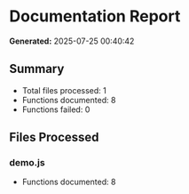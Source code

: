 # Documentation Report

**Generated:** 2025-07-25 00:40:42

## Summary

- Total files processed: 1
- Functions documented: 8
- Functions failed: 0

## Files Processed

### demo.js
- Functions documented: 8

